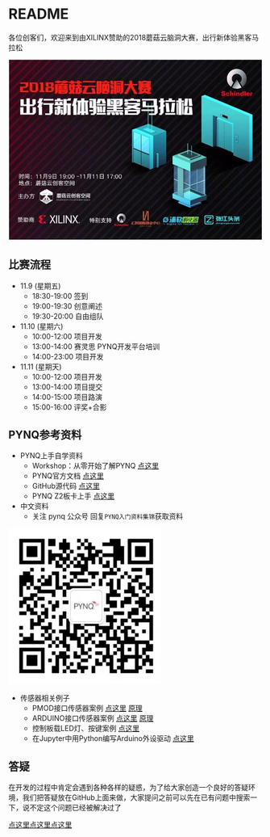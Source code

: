 # README

各位创客们，欢迎来到由XILINX赞助的2018蘑菇云脑洞大赛，出行新体验黑客马拉松 

![haibao](./data/haibao.jpg)

## 比赛流程

-	11.9 (星期五)
	-	18:30-19:00   签到  
	-	19:00-19:30   创意阐述   
	-	19:30-20:00   自由组队   
-	11.10 (星期六)
	-	10:00-12:00   项目开发 
	-	13:00-14:00   赛灵思 PYNQ开发平台培训
	-	14:00-23:00   项目开发
-	11.11 (星期天)
	-	10:00-12:00   项目开发
	-	13:00-14:00   项目提交 
	-	14:00-15:00   项目路演  
	-	15:00-16:00   评奖+合影

## PYNQ参考资料
-	PYNQ上手自学资料
	-	Workshop：从零开始了解PYNQ [点这里](https://github.com/Xilinx/PYNQ_Workshop)
	-	PYNQ官方文档 [点这里](https://pynq.readthedocs.io)
	-	GitHub源代码 [点这里](https://github.com/Xilinx/PYNQ/)
	-	PYNQ Z2板卡上手 [点这里](https://pynq.readthedocs.io/en/v2.3/getting_started/pynq_z2_setup.html)
-	中文资料
	-	关注 pynq 公众号 回复`PYNQ入门资料集锦`获取资料
	
![img](./data/qrcode2.jpg)

-	传感器相关例子
	-	PMOD接口传感器案例 [点这里](https://github.com/Xilinx/PYNQ/tree/master/boards/Pynq-Z1/base/notebooks/pmod) [原理](https://pynq.readthedocs.io/en/v2.3/pynq_libraries/pmod.html)
	-	ARDUINO接口传感器案例 [点这里](https://github.com/Xilinx/PYNQ/tree/master/boards/Pynq-Z1/base/notebooks/arduino) [原理](https://pynq.readthedocs.io/en/v2.3/pynq_libraries/arduino.html)
	-	控制板载LED灯、按键案例 [点这里](https://github.com/Xilinx/PYNQ/tree/master/boards/Pynq-Z1/base/notebooks/board)
	-	在Jupyter中用Python编写Arduino外设驱动 [点这里](https://github.com/Xilinx/PYNQ/blob/master/boards/Pynq-Z1/base/notebooks/microblaze/microblaze_python_libraries.ipynb)

## 答疑
在开发的过程中肯定会遇到各种各样的疑惑，为了给大家创造一个良好的答疑环境，我们把答疑放在GitHub上面来做，大家提问之前可以先在已有问题中搜索一下，说不定这个问题已经被解决过了

[点这里点这里点这里](https://github.com/MushroomHackathon2018/README/issues/new)
